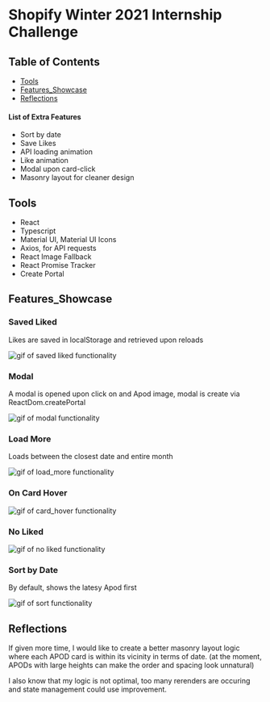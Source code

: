 # Shopify Winter 2021 Internship Challenge

## Table of Contents
- [Tools](https://github.com/E-Fung/shopify_2021#tools)
- [Features_Showcase](https://github.com/E-Fung/shopify_2021#features_showcase)
- [Reflections](https://github.com/E-Fung/shopify_2021#reflections)

#### List of Extra Features
- Sort by date
- Save Likes
- API loading animation
- Like animation
- Modal upon card-click
- Masonry layout for cleaner design

## Tools

- React
- Typescript
- Material UI, Material UI Icons
- Axios, for API requests
- React Image Fallback
- React Promise Tracker
- Create Portal

## Features_Showcase

### Saved Liked
Likes are saved in localStorage and retrieved upon reloads

![gif of saved liked functionality](https://github.com/E-Fung/shopify_2021/blob/main/functionality%20gifs/save_liked_functionality.gif)

### Modal
A modal is opened upon click on and Apod image, modal is create via ReactDom.createPortal

![gif of modal functionality](https://github.com/E-Fung/shopify_2021/blob/main/functionality%20gifs/modal_functionality.gif)

### Load More
Loads between the closest date and entire month

![gif of load_more functionality](https://github.com/E-Fung/shopify_2021/blob/main/functionality%20gifs/load_more_functionality.gif)

### On Card Hover

![gif of card_hover functionality](https://github.com/E-Fung/shopify_2021/blob/main/functionality%20gifs/hover_card_functionality.gif)

### No Liked 

![gif of no liked functionality](https://github.com/E-Fung/shopify_2021/blob/main/functionality%20gifs/no_liked_functionality.gif)

### Sort by Date
By default, shows the latesy Apod first

![gif of sort functionality](https://github.com/E-Fung/shopify_2021/blob/main/functionality%20gifs/sort_functionality.gif)

## Reflections
If given more time, I would like to create a better masonry layout logic where each APOD card is within its vicinity in terms of date. (at the moment, APODs with large heights can make the order and spacing look unnatural) 

I also know that my logic is not optimal, too many rerenders are occuring and state management could use improvement.
